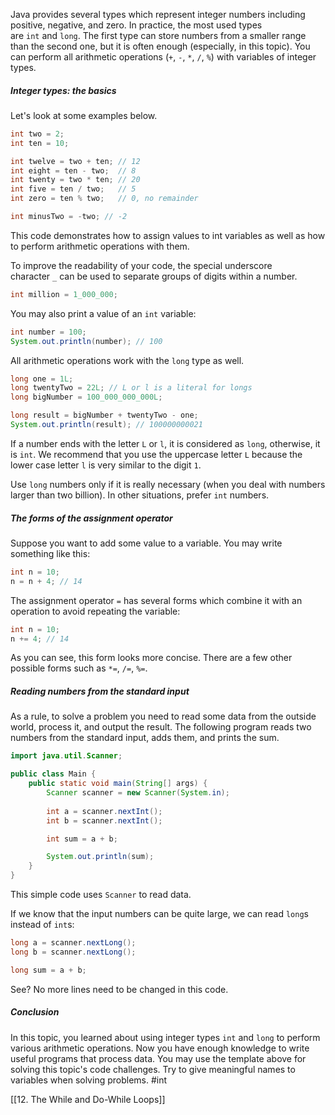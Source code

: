Java provides several types which represent integer numbers including positive, negative, and zero. In practice, the most used types are `int` and `long`. The first type can store numbers from a smaller range than the second one, but it is often enough (especially, in this topic). You can perform all arithmetic operations (`+`, `-`, `*`, `/`, `%`) with variables of integer types.

##### Integer types: the basics

Let's look at some examples below.

```java
int two = 2;
int ten = 10;

int twelve = two + ten; // 12
int eight = ten - two;  // 8
int twenty = two * ten; // 20
int five = ten / two;   // 5
int zero = ten % two;   // 0, no remainder

int minusTwo = -two; // -2
```

This code demonstrates how to assign values to int variables as well as how to perform arithmetic operations with them.

To improve the readability of your code, the special underscore character `_` can be used to separate groups of digits within a number.

```java
int million = 1_000_000;
```

You may also print a value of an `int` variable:

```java
int number = 100;
System.out.println(number); // 100
```

All arithmetic operations work with the `long` type as well.

```java
long one = 1L;
long twentyTwo = 22L; // L or l is a literal for longs
long bigNumber = 100_000_000_000L;

long result = bigNumber + twentyTwo - one; 
System.out.println(result); // 100000000021
```

If a number ends with the letter `L` or `l`, it is considered as `long`, otherwise, it is `int`. We recommend that you use the uppercase letter `L` because the lower case letter `l` is very similar to the digit `1`.

Use `long` numbers only if it is really necessary (when you deal with numbers larger than two billion). In other situations, prefer `int` numbers.

##### The forms of the assignment operator

Suppose you want to add some value to a variable. You may write something like this:

```java
int n = 10;
n = n + 4; // 14
```

The assignment operator `=` has several forms which combine it with an operation to avoid repeating the variable:

```java
int n = 10;
n += 4; // 14
```

As you can see, this form looks more concise. There are a few other possible forms such as `*=`, `/=`, `%=`.

##### Reading numbers from the standard input

As a rule, to solve a problem you need to read some data from the outside world, process it, and output the result. The following program reads two numbers from the standard input, adds them, and prints the sum.

```java
import java.util.Scanner;

public class Main {
    public static void main(String[] args) {
        Scanner scanner = new Scanner(System.in);
        
        int a = scanner.nextInt();
        int b = scanner.nextInt();

        int sum = a + b;

        System.out.println(sum);
    }
}
```

This simple code uses `Scanner` to read data.

If we know that the input numbers can be quite large, we can read `long`s instead of `int`s:

```java
long a = scanner.nextLong();
long b = scanner.nextLong();

long sum = a + b;
```

See? No more lines need to be changed in this code.

##### Conclusion

In this topic, you learned about using integer types `int` and `long` to perform various arithmetic operations. Now you have enough knowledge to write useful programs that process data. You may use the template above for solving this topic's code challenges. Try to give meaningful names to variables when solving problems.
#int 

[[12. The While and Do-While Loops]]
